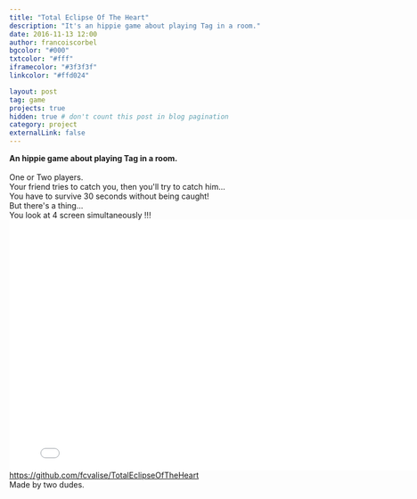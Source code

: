```yaml
---
title: "Total Eclipse Of The Heart"
description: "It's an hippie game about playing Tag in a room."
date: 2016-11-13 12:00
author: francoiscorbel
bgcolor: "#000"
txtcolor: "#fff"
iframecolor: "#3f3f3f"
linkcolor: "#ffd024"

layout: post
tag: game
projects: true
hidden: true # don't count this post in blog pagination
category: project
externalLink: false
---
```

<div class="text">
<strong>An hippie game about playing Tag in a room.</strong><br><br>
One or Two players.<br>
Your friend tries to catch you, then you'll try to catch him...<br>
You have to survive 30 seconds without being caught!<br>
But there's a thing...<br>
You look at 4 screen simultaneously !!!<br>
</div>
<div class="unity">
    <div data-height="450" class="game_frame" style="height: 450px;width: 800px;" data-width="800 position:relative">
        <iframe msallowfullscreen="true" width="100%" mozallowfullscreen="true" frameborder="0" src="//v6p9d9t4.ssl.hwcdn.net/html/555192/TotalEclipseOfTheHeartWebGL/index.html" scrolling="no" allowtransparency="true" allowfullscreen="true" height="100%" webkitallowfullscreen="true"></iframe>
    </div>
</div>
<a href="https://github.com/fcvalise/TotalEclipseOfTheHeart">https://github.com/fcvalise/TotalEclipseOfTheHeart</a><br>
<div class="text">Made by two dudes.</div>
